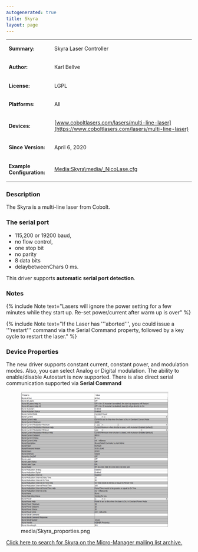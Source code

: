 ```yaml
---
autogenerated: true
title: Skyra
layout: page
---
```


<table>
<tr>
<td markdown="1">

**Summary:**

</td>
<td markdown="1">

Skyra Laser Controller

</td>
</tr>
<tr>
<td markdown="1">

**Author:**

</td>
<td markdown="1">

Karl Bellve

</td>
</tr>
<tr>
<td markdown="1">

**License:**

</td>
<td markdown="1">

LGPL

</td>
</tr>
<tr>
<td markdown="1">

**Platforms:**

</td>
<td markdown="1">

All

</td>
</tr>
<tr>
<td markdown="1">

**Devices:**

</td>
<td markdown="1">

[www.coboltlasers.com/lasers/multi-line-laser](https://www.coboltlasers.com/lasers/multi-line-laser)

</td>
</tr>
<tr>
<td markdown="1">

**Since Version:**

</td>
<td markdown="1">

April 6, 2020

</td>
</tr>
<tr>
<td markdown="1">

**Example Configuration:**

</td>
<td markdown="1">

[Media:Skyra\media/_NicoLase.cfg](Media:media/Skyra_NicoLase.cfg "wikilink")

</td>
</tr>
</table>

### Description

The Skyra is a multi-line laser from Cobolt.

### The serial port

-   115,200 or 19200 baud,
-   no flow control,
-   one stop bit
-   no parity
-   8 data bits
-   delaybetweenChars 0 ms.

This driver supports **automatic serial port detection**.

### Notes

{% include Note text="Lasers will ignore the power setting for a few minutes while they start up. Re-set power/current after warm up is over" %}

{% include Note text="If the Laser has '''aborted''', you could issue a '''restart''' command via the Serial Command property, followed by a key cycle to restart the laser." %}

### Device Properties

The new driver supports constant current, constant power, and modulation
modes. Also, you can select Analog or Digital modulation. The ability to
enable/disable Autostart is now supported. There is also direct serial
communication supported via **Serial Command**

<figure>
<img src="media/Skyra_proporties.png" title="media/Skyra_proporties.png" width="400" alt="media/Skyra_proporties.png" /><figcaption aria-hidden="true">media/Skyra_proporties.png</figcaption>
</figure>

[Click here to search for Skyra on the Micro-Manager mailing list
archive.](http://micro-manager.3463995.n2.nabble.com/template/NamlServlet.jtp?macro=search_page&node=3463995&query=Skyra)
